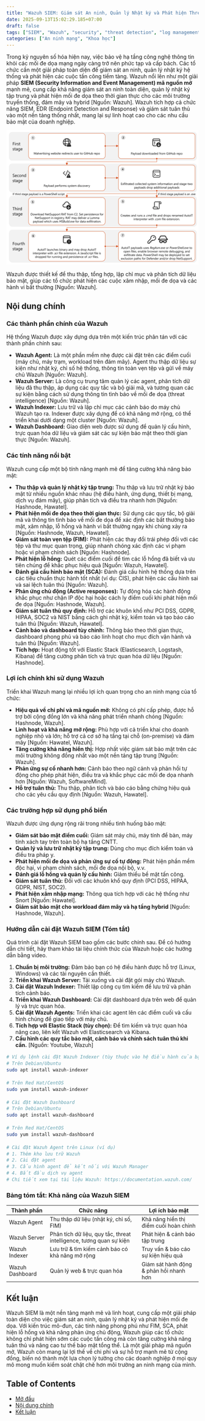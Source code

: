 ```yaml
---
title: "Wazuh SIEM: Giám sát An ninh, Quản lý Nhật ký và Phát hiện Threat hiệu quả"
date: 2025-09-13T15:02:29.185+07:00
draft: false
tags: ["SIEM", "Wazuh", "security", "threat detection", "log management", "EDR", "hướng dẫn"]
categories: ["An ninh mạng", "Khoa học"]
---
```


Trong kỷ nguyên số hóa hiện nay, việc bảo vệ hạ tầng công nghệ thông tin khỏi các mối đe dọa mạng ngày càng trở nên phức tạp và cấp bách. Các tổ chức cần một giải pháp toàn diện để giám sát an ninh, quản lý nhật ký hệ thống và phát hiện các cuộc tấn công tiềm tàng. Wazuh nổi lên như một giải pháp **SIEM (Security Information and Event Management) mã nguồn mở** mạnh mẽ, cung cấp khả năng giám sát an ninh toàn diện, quản lý nhật ký tập trung và phát hiện mối đe dọa theo thời gian thực cho các môi trường truyền thống, đám mây và hybrid [Nguồn: Wazuh]. Wazuh tích hợp cả chức năng SIEM, EDR (Endpoint Detection and Response) và giám sát tuân thủ vào một nền tảng thống nhất, mang lại sự linh hoạt cao cho các nhu cầu bảo mật của doanh nghiệp.

![Wazuh SIEM Architecture](/static/images/2025/General-depiction-of-the-four-stages-diagram.webp)

Wazuh được thiết kế để thu thập, tổng hợp, lập chỉ mục và phân tích dữ liệu bảo mật, giúp các tổ chức phát hiện các cuộc xâm nhập, mối đe dọa và các hành vi bất thường [Nguồn: Wazuh].

## Nội dung chính

### Các thành phần chính của Wazuh

Hệ thống Wazuh được xây dựng dựa trên một kiến trúc phân tán với các thành phần chính sau:

*   **Wazuh Agent:** Là một phần mềm nhẹ được cài đặt trên các điểm cuối (máy chủ, máy trạm, workload trên đám mây). Agent thu thập dữ liệu sự kiện như nhật ký, chỉ số hệ thống, thông tin toàn vẹn tệp và gửi về máy chủ Wazuh [Nguồn: Wazuh].
*   **Wazuh Server:** Là công cụ trung tâm quản lý các agent, phân tích dữ liệu đã thu thập, áp dụng các quy tắc và bộ giải mã, và tương quan các sự kiện bằng cách sử dụng thông tin tình báo về mối đe dọa (threat intelligence) [Nguồn: Wazuh].
*   **Wazuh Indexer:** Lưu trữ và lập chỉ mục các cảnh báo do máy chủ Wazuh tạo ra. Indexer được xây dựng để có khả năng mở rộng, có thể triển khai dưới dạng một cluster [Nguồn: Wazuh].
*   **Wazuh Dashboard:** Giao diện web được sử dụng để quản lý cấu hình, trực quan hóa dữ liệu và giám sát các sự kiện bảo mật theo thời gian thực [Nguồn: Wazuh].

### Các tính năng nổi bật

Wazuh cung cấp một bộ tính năng mạnh mẽ để tăng cường khả năng bảo mật:

*   **Thu thập và quản lý nhật ký tập trung:** Thu thập và lưu trữ nhật ký bảo mật từ nhiều nguồn khác nhau (hệ điều hành, ứng dụng, thiết bị mạng, dịch vụ đám mây), giúp phân tích và điều tra nhanh hơn [Nguồn: Hashnode, Hawatel].
*   **Phát hiện mối đe dọa theo thời gian thực:** Sử dụng các quy tắc, bộ giải mã và thông tin tình báo về mối đe dọa để xác định các bất thường bảo mật, xâm nhập, lỗ hổng và hành vi bất thường ngay khi chúng xảy ra [Nguồn: Hashnode, Wazuh, Hawatel].
*   **Giám sát toàn vẹn tệp (FIM):** Phát hiện các thay đổi trái phép đối với các tệp và thư mục quan trọng, giúp nhanh chóng xác định các vi phạm hoặc vi phạm chính sách [Nguồn: Hashnode].
*   **Phát hiện lỗ hổng:** Quét các điểm cuối để tìm các lỗ hổng đã biết và ưu tiên chúng để khắc phục hiệu quả [Nguồn: Wazuh, Hawatel].
*   **Đánh giá cấu hình bảo mật (SCA):** Đánh giá cấu hình hệ thống dựa trên các tiêu chuẩn thực hành tốt nhất (ví dụ: CIS), phát hiện các cấu hình sai và sai lệch tuân thủ [Nguồn: Wazuh].
*   **Phản ứng chủ động (Active responses):** Tự động hóa các hành động khắc phục như chặn IP độc hại hoặc cách ly điểm cuối khi phát hiện mối đe dọa [Nguồn: Hashnode, Wazuh].
*   **Giám sát tuân thủ quy định:** Hỗ trợ các khuôn khổ như PCI DSS, GDPR, HIPAA, SOC2 và NIST bằng cách ghi nhật ký, kiểm toán và tạo báo cáo tuân thủ [Nguồn: Wazuh, Hawatel].
*   **Cảnh báo và dashboard tùy chỉnh:** Thông báo theo thời gian thực, dashboard phong phú và báo cáo linh hoạt cho mục đích vận hành và tuân thủ [Nguồn: Wazuh].
*   **Tích hợp:** Hoạt động tốt với Elastic Stack (Elasticsearch, Logstash, Kibana) để tăng cường phân tích và trực quan hóa dữ liệu [Nguồn: Hashnode].

### Lợi ích chính khi sử dụng Wazuh

Triển khai Wazuh mang lại nhiều lợi ích quan trọng cho an ninh mạng của tổ chức:

*   **Hiệu quả về chi phí và mã nguồn mở:** Không có phí cấp phép, được hỗ trợ bởi cộng đồng lớn và khả năng phát triển nhanh chóng [Nguồn: Hashnode, Wazuh].
*   **Linh hoạt và khả năng mở rộng:** Phù hợp với cả triển khai cho doanh nghiệp nhỏ và lớn; hỗ trợ cả cơ sở hạ tầng tại chỗ (on-premise) và đám mây [Nguồn: Hawatel, Wazuh].
*   **Tăng cường khả năng hiển thị:** Hợp nhất việc giám sát bảo mật trên các môi trường không đồng nhất vào một nền tảng tập trung [Nguồn: Wazuh].
*   **Phản ứng sự cố nhanh hơn:** Cảnh báo theo ngữ cảnh và phản hồi tự động cho phép phát hiện, điều tra và khắc phục các mối đe dọa nhanh hơn [Nguồn: Wazuh, SoftwareMind].
*   **Hỗ trợ tuân thủ:** Thu thập, phân tích và báo cáo bằng chứng hiệu quả cho các yêu cầu quy định [Nguồn: Wazuh, Hawatel].

### Các trường hợp sử dụng phổ biến

Wazuh được ứng dụng rộng rãi trong nhiều tình huống bảo mật:

*   **Giám sát bảo mật điểm cuối:** Giám sát máy chủ, máy tính để bàn, máy tính xách tay trên toàn bộ hạ tầng CNTT.
*   **Quản lý và lưu trữ nhật ký tập trung:** Dùng cho mục đích kiểm toán và điều tra pháp y.
*   **Phát hiện mối đe dọa và phản ứng sự cố tự động:** Phát hiện phần mềm độc hại, vi phạm chính sách, mối đe dọa nội bộ, v.v.
*   **Đánh giá lỗ hổng và quản lý cấu hình:** Giảm thiểu bề mặt tấn công.
*   **Giám sát tuân thủ:** Đối với các khuôn khổ quy định (PCI DSS, HIPAA, GDPR, NIST, SOC2).
*   **Phát hiện xâm nhập mạng:** Thông qua tích hợp với các hệ thống như Snort [Nguồn: Hawatel].
*   **Giám sát bảo mật cho workload đám mây và hạ tầng hybrid** [Nguồn: Hashnode, Wazuh].

### Hướng dẫn cài đặt Wazuh SIEM (Tóm tắt)

Quá trình cài đặt Wazuh SIEM bao gồm các bước chính sau. Để có hướng dẫn chi tiết, hãy tham khảo tài liệu chính thức của Wazuh hoặc các hướng dẫn bằng video.

1.  **Chuẩn bị môi trường:** Đảm bảo bạn có hệ điều hành được hỗ trợ (Linux, Windows) và các tài nguyên cần thiết.
2.  **Triển khai Wazuh Server:** Tải xuống và cài đặt gói máy chủ Wazuh.
3.  **Cài đặt Wazuh Indexer:** Thiết lập công cụ tìm kiếm để lưu trữ và phân tích cảnh báo.
4.  **Triển khai Wazuh Dashboard:** Cài đặt dashboard dựa trên web để quản lý và trực quan hóa.
5.  **Cài đặt Wazuh Agents:** Triển khai các agent lên các điểm cuối và cấu hình chúng để giao tiếp với máy chủ.
6.  **Tích hợp với Elastic Stack (tùy chọn):** Để tìm kiếm và trực quan hóa nâng cao, liên kết Wazuh với Elasticsearch và Kibana.
7.  **Cấu hình các quy tắc bảo mật, cảnh báo và chính sách tuân thủ khi cần.** [Nguồn: Youtube, Wazuh]


```bash
# Ví dụ lệnh cài đặt Wazuh Indexer (tùy thuộc vào hệ điều hành của bạn)
# Trên Debian/Ubuntu
sudo apt install wazuh-indexer

# Trên Red Hat/CentOS
sudo yum install wazuh-indexer

# Cài đặt Wazuh Dashboard
# Trên Debian/Ubuntu
sudo apt install wazuh-dashboard

# Trên Red Hat/CentOS
sudo yum install wazuh-dashboard

# Cài đặt Wazuh Agent trên Linux (ví dụ)
# 1. Thêm kho lưu trữ Wazuh
# 2. Cài đặt agent
# 3. Cấu hình agent để kết nối với Wazuh Manager
# 4. Bắt đầu dịch vụ agent
# Chi tiết xem tại tài liệu Wazuh: https://documentation.wazuh.com/
```


### Bảng tóm tắt: Khả năng của Wazuh SIEM

| Thành phần           | Chức năng                                                         | Lợi ích bảo mật                            |
|---------------------|------------------------------------------------------------------|---------------------------------------------|
| Wazuh Agent         | Thu thập dữ liệu (nhật ký, chỉ số, FIM)                             | Khả năng hiển thị điểm cuối hoàn chỉnh      |
| Wazuh Server        | Phân tích dữ liệu, quy tắc, threat intelligence, tương quan sự kiện | Phát hiện & cảnh báo tập trung             |
| Wazuh Indexer       | Lưu trữ & tìm kiếm cảnh báo có khả năng mở rộng                   | Truy vấn & báo cáo sự kiện hiệu quả       |
| Wazuh Dashboard     | Quản lý web & trực quan hóa                                    | Giám sát hành động & phản hồi nhanh hơn    |

## Kết luận

Wazuh SIEM là một nền tảng mạnh mẽ và linh hoạt, cung cấp một giải pháp toàn diện cho việc giám sát an ninh, quản lý nhật ký và phát hiện mối đe dọa. Với kiến trúc mô-đun, các tính năng phong phú như FIM, SCA, phát hiện lỗ hổng và khả năng phản ứng chủ động, Wazuh giúp các tổ chức không chỉ phát hiện sớm các cuộc tấn công mà còn tăng cường khả năng tuân thủ và nâng cao tư thế bảo mật tổng thể. Là một giải pháp mã nguồn mở, Wazuh còn mang lại lợi thế về chi phí và sự hỗ trợ mạnh mẽ từ cộng đồng, biến nó thành một lựa chọn lý tưởng cho các doanh nghiệp ở mọi quy mô mong muốn kiểm soát chặt chẽ hơn môi trường an ninh mạng của mình.

## Table of Contents
- [Mở đầu](#mở-đầu)
- [Nội dung chính](#nội-dung-chính)
- [Kết luận](#kết-luận)

